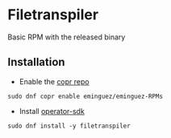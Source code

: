 # Filetranspiler

Basic RPM with the released binary

## Installation

* Enable the [copr repo](https://copr.fedorainfracloud.org/coprs/eminguez/eminguez-RPMs/)

```
sudo dnf copr enable eminguez/eminguez-RPMs
```

* Install [operator-sdk](https://copr.fedorainfracloud.org/coprs/eminguez/eminguez-RPMs/package/operator-sdk/)

```
sudo dnf install -y filetranspiler
```
